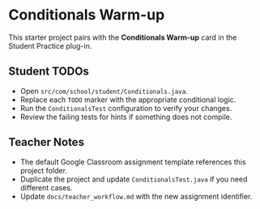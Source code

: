 # Conditionals Warm-up

This starter project pairs with the **Conditionals Warm-up** card in the Student Practice plug-in.

## Student TODOs
- Open `src/com/school/student/Conditionals.java`.
- Replace each `TODO` marker with the appropriate conditional logic.
- Run the `ConditionalsTest` configuration to verify your changes.
- Review the failing tests for hints if something does not compile.

## Teacher Notes
- The default Google Classroom assignment template references this project folder.
- Duplicate the project and update `ConditionalsTest.java` if you need different cases.
- Update `docs/teacher_workflow.md` with the new assignment identifier.
